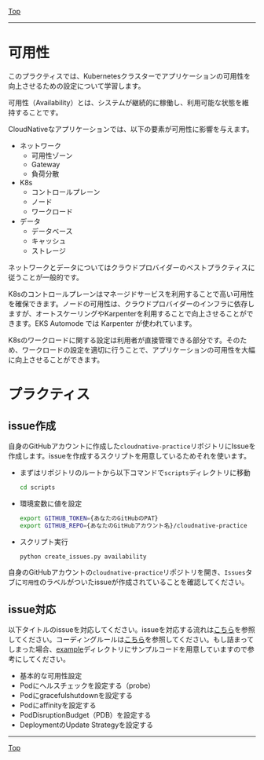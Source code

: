 [Top](../README.md)  

---

# 可用性

このプラクティスでは、Kubernetesクラスターでアプリケーションの可用性を向上させるための設定について学習します。

可用性（Availability）とは、システムが継続的に稼働し、利用可能な状態を維持することです。

CloudNativeなアプリケーションでは、以下の要素が可用性に影響を与えます。

- ネットワーク
  - 可用性ゾーン
  - Gateway
  - 負荷分散
- K8s
  - コントロールプレーン
  - ノード
  - ワークロード
- データ
  - データベース
  - キャッシュ
  - ストレージ

ネットワークとデータについてはクラウドプロバイダーのベストプラクティスに従うことが一般的です。

K8sのコントロールプレーンはマネージドサービスを利用することで高い可用性を確保できます。ノードの可用性は、クラウドプロバイダーのインフラに依存しますが、オートスケーリングやKarpenterを利用することで向上させることができます。EKS Automode では Karpenter が使われています。

K8sのワークロードに関する設定は利用者が直接管理できる部分です。そのため、ワークロードの設定を適切に行うことで、アプリケーションの可用性を大幅に向上させることができます。

# プラクティス

## issue作成

自身のGitHubアカウントに作成した`cloudnative-practice`リポジトリにIssueを作成します。issueを作成するスクリプトを用意しているためそれを使います。

- まずはリポジトリのルートから以下コマンドで`scripts`ディレクトリに移動

  ``` sh
  cd scripts
  ```

- 環境変数に値を設定

  ``` sh
  export GITHUB_TOKEN={あなたのGitHubのPAT}
  export GITHUB_REPO={あなたのGitHubアカウント名}/cloudnative-practice
  ```

- スクリプト実行

  ``` sh
  python create_issues.py availability
  ```

自身のGitHubアカウントの`cloudnative-practice`リポジトリを開き、`Issues`タブに`可用性`のラベルがついたissueが作成されていることを確認してください。

## issue対応

以下タイトルのissueを対応してください。issueを対応する流れは[こちら](./practice-flow.md)を参照してください。コーディングルールは[こちら](./coderule.md)を参照してください。もし詰まってしまった場合、[example](./example)ディレクトリにサンプルコードを用意していますので参考にしてください。

  - 基本的な可用性設定
  - Podにヘルスチェックを設定する（probe）
  - Podにgracefulshutdownを設定する
  - Podにaffinityを設定する
  - PodDisruptionBudget（PDB）を設定する
  - DeploymentのUpdate Strategyを設定する

---

[Top](../README.md)  
